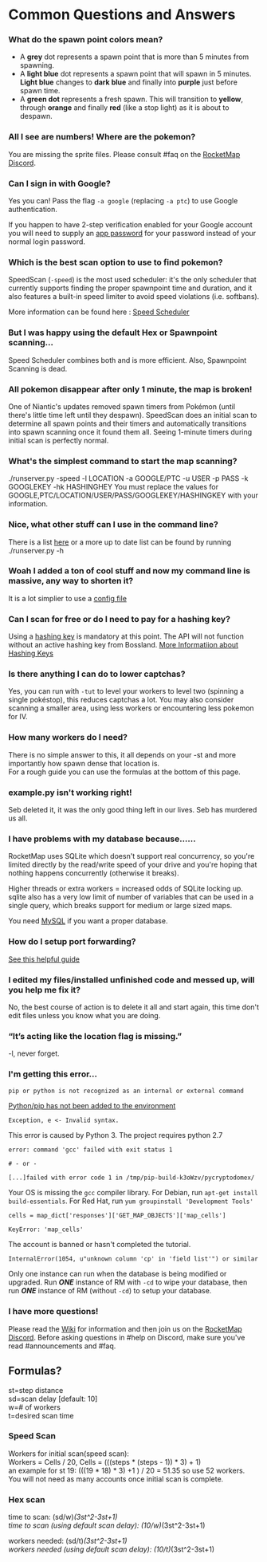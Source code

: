 ﻿# Common Questions and Answers

### What do the spawn point colors mean?

* A **grey** dot represents a spawn point that is more than 5 minutes from spawning.
* A **light blue** dot represents a spawn point that will spawn in 5 minutes. **Light blue** changes to **dark blue** and finally into **purple** just before spawn time.
* A **green dot** represents a fresh spawn. This will transition to **yellow**, through **orange** and finally **red** (like a stop light) as it is about to despawn.

### All I see are numbers! Where are the pokemon?

You are missing the sprite files. Please consult #faq on the [RocketMap Discord](https://discord.gg/rocketmap).

### Can I sign in with Google?

Yes you can! Pass the flag `-a google` (replacing `-a ptc`) to use Google authentication.

If you happen to have 2-step verification enabled for your Google account you will need to supply an [app password](https://support.google.com/accounts/answer/185833?hl=en) for your password instead of your normal login password.

### Which is the best scan option to use to find pokemon?

SpeedScan (`-speed`) is the most used scheduler: it's the only scheduler that currently supports finding the proper spawnpoint time and duration, and it also features a built-in speed limiter to avoid speed violations (i.e. softbans).

More information can be found here : [Speed Scheduler](http://rocketmap.readthedocs.io/en/develop/scanning-method/Speed-Scheduler.html)

### But I was happy using the default Hex or Spawnpoint scanning...

Speed Scheduler combines both and is more efficient. Also, Spawnpoint Scanning is dead. 

### All pokemon disappear after only 1 minute, the map is broken!

One of Niantic's updates removed spawn timers from Pokémon (until there's little time left until they despawn). SpeedScan does an initial scan to determine all spawn points and their timers and automatically transitions into spawn scanning once it found them all.
Seeing 1-minute timers during initial scan is perfectly normal.

### What's the simplest command to start the map scanning?

./runserver.py -speed -l LOCATION -a GOOGLE/PTC -u USER -p PASS -k GOOGLEKEY -hk HASHINGHEY
You must replace the values for GOOGLE,PTC/LOCATION/USER/PASS/GOOGLEKEY/HASHINGKEY with your information.

### Nice, what other stuff can I use in the command line?

There is a list [here](http://rocketmap.readthedocs.io/en/develop/first-run/commandline.html) or a more up to date list can be found by running ./runserver.py -h

### Woah I added a ton of cool stuff and now my command line is massive, any way to shorten it?

It is a lot simplier to use a [config file](http://rocketmap.readthedocs.io/en/develop/first-run/configuration-files.html)

### Can I scan for free or do I need to pay for a hashing key?

Using a [hashing  key](https://hashing.pogodev.org/) is mandatory at this point. The API will not function without an active hashing key from Bossland. [More Informatiion about Hashing Keys](https://rocketmap.readthedocs.io/en/develop/first-run/hashing.html) 

### Is there anything I can do to lower captchas?

Yes, you can run with `-tut` to level your workers to level two (spinning a single pokéstop), this reduces captchas a lot. You may also consider scanning a smaller area, using less workers or encountering less pokemon for IV.

### How many workers do I need?

There is no simple answer to this, it all depends on your -st and more importantly how spawn dense that location is.  
For a rough guide you can use the formulas at the bottom of this page.

### example.py isn't working right!

Seb deleted it, it was the only good thing left in our lives. Seb has murdered us all. 

### I have problems with my database because......

RocketMap uses SQLite which doesn't support real concurrency, so you're limited directly by the read/write speed of your drive and you're hoping that nothing happens concurrently (otherwise it breaks).

Higher threads or extra workers = increased odds of SQLite locking up. sqlite also has a very low limit of number of variables that can be used in a single query, which breaks support for medium or large sized maps.

You need [MySQL](http://rocketmap.readthedocs.io/en/develop/extras/mysql.html) if you want a proper database.

### How do I setup port forwarding?

[See this helpful guide](http://rocketmap.readthedocs.io/en/develop/extras/external.html)

### I edited my files/installed unfinished code and messed up, will you help me fix it?

No, the best course of action is to delete it all and start again, this time don't edit files unless you know what you are doing.

### “It’s acting like the location flag is missing.”

-l, never forget.

### I'm getting this error...

```
pip or python is not recognized as an internal or external command
```

[Python/pip has not been added to the environment](http://rocketmap.readthedocs.io/en/develop/extras/environment-variables-fix.html)

```.md
Exception, e <- Invalid syntax.
```

This error is caused by Python 3. The project requires python 2.7

```
error: command 'gcc' failed with exit status 1

# - or -

[...]failed with error code 1 in /tmp/pip-build-k3oWzv/pycryptodomex/
```

Your OS is missing the `gcc` compiler library. For Debian, run `apt-get install build-essentials`. For Red Hat, run `yum groupinstall 'Development Tools'`

```
cells = map_dict['responses']['GET_MAP_OBJECTS']['map_cells']

KeyError: 'map_cells'
```

The account is banned or hasn't completed the tutorial.

```
InternalError(1054, u"unknown column 'cp' in 'field list'") or similar
```

Only one instance can run when the database is being modified or upgraded. Run ***ONE*** instance of RM with `-cd` to wipe your database, then run ***ONE*** instance of RM (without `-cd`) to setup your database. 

### I have more questions!

Please read the [Wiki](http://rocketmap.readthedocs.io/en/develop/first-run/configuration-files.html) for information and then join us on the [RocketMap Discord](https://discord.gg/rocketmap). Before asking questions in #help on Discord, make sure you've read #announcements and #faq.

## Formulas?

st=step distance  
sd=scan delay [default: 10]  
w=# of workers  
t=desired scan time  

### Speed Scan

Workers for initial scan(speed scan):  
Workers = Cells / 20, Cells = (((steps * (steps - 1)) * 3) + 1)  
an example for st 19: (((19 * 18) * 3) +1 ) / 20 = 51.35 so use 52 workers.  
You will not need as many accounts once initial scan is complete.

### Hex scan
time to scan: (sd/w)*(3st^2-3st+1)  
time to scan (using default scan delay): (10/w)*(3st^2-3st+1)

workers needed: (sd/t)*(3st^2-3st+1)  
workers needed (using default scan delay): (10/t)*(3st^2-3st+1)
